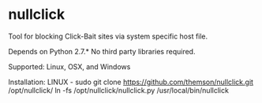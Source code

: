 nullclick
=========

Tool for blocking Click-Bait sites via system specific host file.

Depends on Python 2.7.*
No third party libraries required.

Supported: Linux, OSX, and Windows

Installation:
    LINUX -
    sudo git clone https://github.com/themson/nullclick.git /opt/nullclick/
    ln -fs /opt/nullclick/nullclick.py /usr/local/bin/nullclick
  
